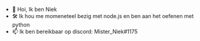 - 👋 Hoi, Ik ben Niek
- 🛠 Ik hou me momeneteel bezig met node.js en ben aan het oefenen met python
- 📫 Ik ben bereikbaar op discord: Mister_Niek#1175
